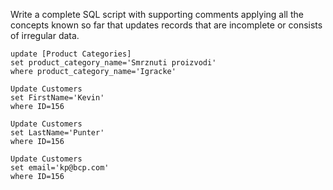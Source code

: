 
Write a complete SQL script with supporting comments applying all the concepts known so far that updates records that are incomplete or consists of irregular data.

```
update [Product Categories]
set product_category_name='Smrznuti proizvodi'
where product_category_name='Igracke'

Update Customers
set FirstName='Kevin'
where ID=156

Update Customers
set LastName='Punter'
where ID=156

Update Customers
set email='kp@bcp.com'
where ID=156
```
